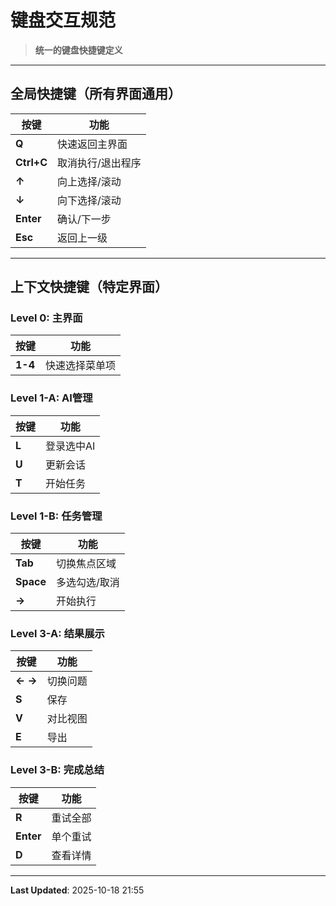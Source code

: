 # 键盘交互规范

> **统一的键盘快捷键定义**

---

## 全局快捷键（所有界面通用）

| 按键 | 功能 |
|------|------|
| **Q** | 快速返回主界面 |
| **Ctrl+C** | 取消执行/退出程序 |
| **↑** | 向上选择/滚动 |
| **↓** | 向下选择/滚动 |
| **Enter** | 确认/下一步 |
| **Esc** | 返回上一级 |

---

## 上下文快捷键（特定界面）

### Level 0: 主界面
| 按键 | 功能 |
|------|------|
| **1-4** | 快速选择菜单项 |

### Level 1-A: AI管理
| 按键 | 功能 |
|------|------|
| **L** | 登录选中AI |
| **U** | 更新会话 |
| **T** | 开始任务 |

### Level 1-B: 任务管理
| 按键 | 功能 |
|------|------|
| **Tab** | 切换焦点区域 |
| **Space** | 多选勾选/取消 |
| **→** | 开始执行 |

### Level 3-A: 结果展示
| 按键 | 功能 |
|------|------|
| **← →** | 切换问题 |
| **S** | 保存 |
| **V** | 对比视图 |
| **E** | 导出 |

### Level 3-B: 完成总结
| 按键 | 功能 |
|------|------|
| **R** | 重试全部 |
| **Enter** | 单个重试 |
| **D** | 查看详情 |

---

**Last Updated**: 2025-10-18 21:55
